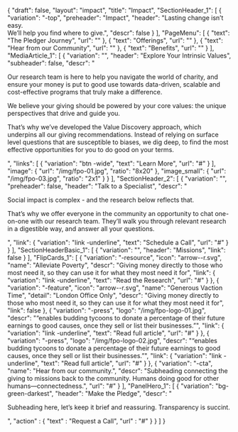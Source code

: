 {
   "draft": false,
   "layout": "impact",
   "title": "Impact",
   "SectionHeader_1": [
    {
      "variation": "-top",
      "preheader": "Impact",
      "header": "Lasting change isn’t easy. <br>We’ll help you find where to give.",
      "descr": false
    }
  ],
  "PageMenu": [
    {
      "text": "The Pledger Journey",
      "url": ""
    },
    {
      "text": "Offerings",
      "url": ""
    },
    {
      "text": "Hear from our Community",
      "url": ""
    },
    {
      "text": "Benefits",
      "url": ""
    }
  ],
  "MediaArticle_1": [
   {
     "variation": "",
     "header": "Explore Your Intrinsic Values",
     "subheader": false,
     "descr": "<p>Our research team is here to help you navigate the world of charity, and ensure your money is put to good use towards data-driven, scalable and cost-effective programs that truly make a difference.</p><p>We believe your giving should be powered by your core values: the unique perspectives that drive and guide you. </p><p>That’s why we’ve developed the Value Discovery approach, which underpins all our giving recommendations. Instead of relying on surface level questions that are susceptible to biases, we dig deep, to find the most effective opportunities for you to do good on your terms. </p>",
     "links": [
       {
         "variation": "btn -wide",
         "text": "Learn More",
         "url": "#"
       }
     ],
     "image": {
       "url": "/img/fpo-01.jpg",
       "ratio": "8x20"
     },
     "image_small": {
       "url": "/img/fpo-03.jpg",
       "ratio": "2x1"
     }
   }
 ],
  "SectionHeader_2": [
    {
      "variation": "",
      "preheader": false,
      "header": "Talk to a Specialist",
      "descr": "<p>Social impact is complex - and the research below reflects that.</p><p>That’s why we offer everyone in the community an opportunity to chat one-on-one with our research team. They’ll walk you through relevant research in a digestible way, and answer all your questions.</p>",
      "link": {
        "variation": "link -underline",
         "text": "Schedule a Call",
         "url": "#"
      }
    }
  ],
  "SectionHeaderBasic_1": [
    {
      "variation": "",
      "header": "Missions",
      "link": false
    }
  ],
  "FlipCards_1": [
    {
      "variation": "-resource",
      "icon": "arrow--r.svg",
      "name": "Alleviate Poverty",
      "descr": "Giving money directly to those who most need it, so they can use it for what they most need it for",
      "link": {
        "variation": "link -underline",
         "text": "Read the Research",
         "url": "#"
      }
    },
    {
      "variation": "-feature",
      "icon": "arrow--r.svg",
      "name": "Generous Vaction Time",
      "detail": "London Office Only",
      "descr": "Giving money directly to those who most need it, so they can use it for what they most need it for",
      "link": false
    },
    {
      "variation": "-press",
      "logo": "/img/fpo-logo-01.jpg",
      "descr": "“enables budding tycoons to donate a percentage of their future earnings to good causes, once they sell or list their businesses.”",
      "link": {
        "variation": "link -underline",
         "text": "Read full article",
         "url": "#"
      }
    },
    {
      "variation": "-press",
      "logo": "/img/fpo-logo-02.jpg",
      "descr": "“enables budding tycoons to donate a percentage of their future earnings to good causes, once they sell or list their businesses.”",
      "link": {
        "variation": "link -underline",
         "text": "Read full article",
         "url": "#"
      }
    },
    {
      "variation": "-cta",
      "name": "Hear from our community.",
      "descr": "Subheading connecting the giving to missions back to the community. Humans doing good for other humans—connectedness.",
      "url": "#"
    }
  ],
  "PanelHero_1": [
      {
         "variation": "bg-green-darkest",
         "header": "Make the Pledge",
         "descr": "<p>Subheading here, let’s keep it brief and reassuring. Transparency is succint.</p>",
         "action" : {
               "text" : "Request a Call",
               "url" : "#"
         }
      }
   ]
}


